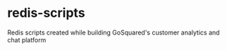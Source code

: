 # redis-scripts
Redis scripts created while building GoSquared's customer analytics and chat platform
